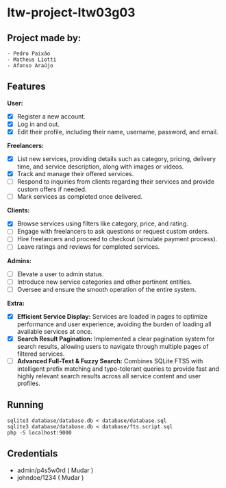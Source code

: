 # ltw-project-ltw03g03

## Project made by:

    - Pedro Paixão
    - Matheus Liotti
    - Afonso Araújo

## Features

**User:**
- [x] Register a new account.
- [x] Log in and out.
- [x] Edit their profile, including their name, username, password, and email.

**Freelancers:**
- [x] List new services, providing details such as category, pricing, delivery time, and service description, along with images or videos.
- [x] Track and manage their offered services.
- [ ] Respond to inquiries from clients regarding their services and provide custom offers if needed.
- [ ] Mark services as completed once delivered.

**Clients:**
- [x] Browse services using filters like category, price, and rating.
- [ ] Engage with freelancers to ask questions or request custom orders.
- [ ] Hire freelancers and proceed to checkout (simulate payment process).
- [ ] Leave ratings and reviews for completed services.

**Admins:**
- [ ] Elevate a user to admin status.
- [ ] Introduce new service categories and other pertinent entities.
- [ ] Oversee and ensure the smooth operation of the entire system.

**Extra:**
- [x] **Efficient Service Display:** Services are loaded in pages to optimize performance and user experience, avoiding the burden of loading all available services at once.
- [x] **Search Result Pagination:** Implemented a clear pagination system for search results, allowing users to navigate through multiple pages of filtered services.
- [ ] **Advanced Full-Text & Fuzzy Search:** Combines SQLite FTS5 with intelligent prefix matching and typo-tolerant queries to provide fast and highly relevant search results across all service content and user profiles.

## Running

    sqlite3 database/database.db < database/database.sql
    sqlite3 database/database.db < database/fts.script.sql
    php -S localhost:9000

## Credentials

- admin/p4s5w0rd ( Mudar )
- johndoe/1234 ( Mudar )